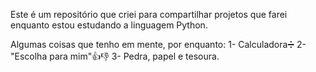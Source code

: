 Este é um repositório que criei para compartilhar projetos que farei enquanto estou estudando a linguagem Python.

Algumas coisas que tenho em mente, por enquanto:
1- Calculadora➗
2- "Escolha para mim"👍👎
3- Pedra, papel e tesoura.